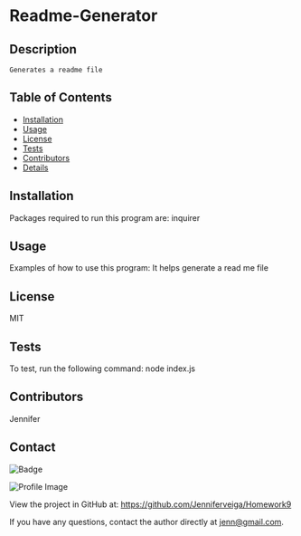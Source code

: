 
  # Readme-Generator 
  
  ## Description
    Generates a readme file

  ## Table of Contents
  - [Installation](#installation)
  - [Usage](#usage)
  - [License](#license)
  - [Tests](#tests)
  - [Contributors](#contributors)
  - [Details](#details)

  ## Installation
  Packages required to run this program are: inquirer
  
  ## Usage
  Examples of how to use this program: It helps generate a read me file

  ## License
  MIT

  ## Tests
  To test, run the following command: node index.js

  ## Contributors
  Jennifer

  ## Contact
  
![Badge](https://img.shields.io/badge/Github-Jenniferveiga-4cbbb9) 
  
![Profile Image](https://github.com/Jenniferveiga.png?size=50)
  
View the project in GitHub at: https://github.com/Jenniferveiga/Homework9
  
If you have any questions, contact the author directly at jenn@gmail.com.